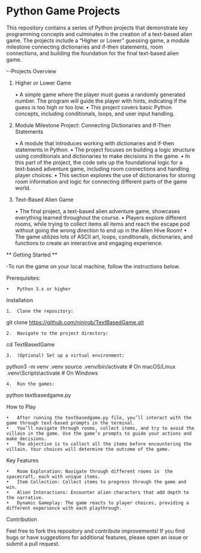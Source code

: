 # Python Game Projects

This repository contains a series of Python projects that demonstrate key programming concepts and culminates in the creation of a text-based alien game. The projects include a “Higher or Lower” guessing game, a module milestone connecting dictionaries and if-then statements, room connections, and building the foundation for the final text-based alien game.

--Projects Overview

1. Higher or Lower Game

	•	A simple game where the player must guess a randomly generated number. The program will guide the player with hints, indicating if the guess is too high or too low.
	•	This project covers basic Python concepts, including conditionals, loops, and user input handling.

3. Module Milestone Project: Connecting Dictionaries and If-Then Statements

	•	A module that introduces working with dictionaries and if-then statements in Python.
	•	The project focuses on building a logic structure using conditionals and dictionaries to make decisions in the game.
	•	In this part of the project, the code sets up the foundational logic for a text-based adventure game, including room connections and handling player choices.
	•	This section explores the use of dictionaries for storing room information and logic for connecting different parts of the game world.

5. Text-Based Alien Game

	•	The final project, a text-based alien adventure game, showcases everything learned throughout the course.
	•	Players explore different rooms, while trying to collect items all items and reach the escape pod  without going the wrong direction to end up in the Alien Hive Room! 
	•	The game utilizes lots of ASCII art, loops, conditionals, dictionaries, and functions to create an interactive and engaging experience.

** Getting Started **

-To run the game on your local machine, follow the instructions below.

Prerequisites:

	•	Python 3.x or higher

Installation

	1.	Clone the repository:
  git clone https://github.com/ninirob/TextBasedGame.git

 	2.	Navigate to the project directory:
  cd TextBasedGame

	3.	(Optional) Set up a virtual environment:
  python3 -m venv .venv
  source .venv/bin/activate  # On macOS/Linux
  .venv\Scripts\activate  # On Windows
  
	4.	Run the games:
  python textbasedgame.py

How to Play

	•	After running the textbasedgame.py file, you’ll interact with the game through text-based prompts in the terminal.
	•	You’ll navigate through rooms, collect items, and try to avoid the villain in the game. Use the game’s prompts to guide your actions and make decisions.
	•	The objective is to collect all the items before encountering the villain. Your choices will determine the outcome of the game.

Key Features

	•	Room Exploration: Navigate through different rooms in  the spacecraft, each with unique items.
	•	Item Collection: Collect items to progress through the game and win.
	•	Alien Interactions: Encounter alien characters that add depth to the narrative.
	•	Dynamic Gameplay: The game reacts to player choices, providing a different experience with each playthrough.

Contribution

Feel free to fork this repository and contribute improvements! If you find bugs or have suggestions for additional features, please open an issue or submit a pull request. 
 
  

